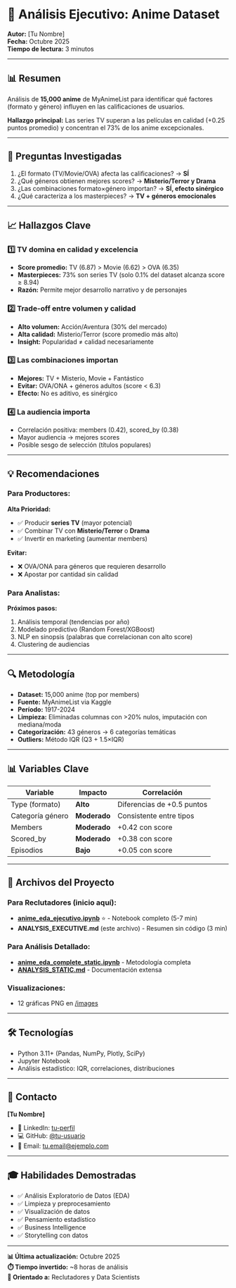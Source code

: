 # 🎯 Análisis Ejecutivo: Anime Dataset

**Autor:** [Tu Nombre]  
**Fecha:** Octubre 2025  
**Tiempo de lectura:** 3 minutos  

---

## 📊 Resumen

Análisis de **15,000 anime** de MyAnimeList para identificar qué factores (formato y género) influyen en las calificaciones de usuarios.

**Hallazgo principal:** Las series TV superan a las películas en calidad (+0.25 puntos promedio) y concentran el 73% de los anime excepcionales.

---

## 🎯 Preguntas Investigadas

1. ¿El formato (TV/Movie/OVA) afecta las calificaciones? → **SÍ**
2. ¿Qué géneros obtienen mejores scores? → **Misterio/Terror y Drama**
3. ¿Las combinaciones formato×género importan? → **SÍ, efecto sinérgico**
4. ¿Qué caracteriza a los masterpieces? → **TV + géneros emocionales**

---

## 📈 Hallazgos Clave

### 1️⃣ TV domina en calidad y excelencia

- **Score promedio:** TV (6.87) > Movie (6.62) > OVA (6.35)
- **Masterpieces:** 73% son series TV (solo 0.1% del dataset alcanza score ≥ 8.94)
- **Razón:** Permite mejor desarrollo narrativo y de personajes

### 2️⃣ Trade-off entre volumen y calidad

- **Alto volumen:** Acción/Aventura (30% del mercado)
- **Alta calidad:** Misterio/Terror (score promedio más alto)
- **Insight:** Popularidad ≠ calidad necesariamente

### 3️⃣ Las combinaciones importan

- **Mejores:** TV + Misterio, Movie + Fantástico
- **Evitar:** OVA/ONA + géneros adultos (score < 6.3)
- **Efecto:** No es aditivo, es sinérgico

### 4️⃣ La audiencia importa

- Correlación positiva: members (0.42), scored_by (0.38)
- Mayor audiencia → mejores scores
- Posible sesgo de selección (títulos populares)

---

## 💡 Recomendaciones

### Para Productores:

**Alta Prioridad:**
- ✅ Producir **series TV** (mayor potencial)
- ✅ Combinar TV con **Misterio/Terror** o **Drama**
- ✅ Invertir en marketing (aumentar members)

**Evitar:**
- ❌ OVA/ONA para géneros que requieren desarrollo
- ❌ Apostar por cantidad sin calidad

### Para Analistas:

**Próximos pasos:**
1. Análisis temporal (tendencias por año)
2. Modelado predictivo (Random Forest/XGBoost)
3. NLP en sinopsis (palabras que correlacionan con alto score)
4. Clustering de audiencias

---

## 🔍 Metodología

- **Dataset:** 15,000 anime (top por members)
- **Fuente:** MyAnimeList via Kaggle
- **Período:** 1917-2024
- **Limpieza:** Eliminadas columnas con >20% nulos, imputación con mediana/moda
- **Categorización:** 43 géneros → 6 categorías temáticas
- **Outliers:** Método IQR (Q3 + 1.5×IQR)

---

## 📊 Variables Clave

| Variable | Impacto | Correlación |
|----------|---------|-------------|
| Type (formato) | **Alto** | Diferencias de +0.5 puntos |
| Categoría género | **Moderado** | Consistente entre tipos |
| Members | **Moderado** | +0.42 con score |
| Scored_by | **Moderado** | +0.38 con score |
| Episodios | **Bajo** | +0.05 con score |

---

## 📁 Archivos del Proyecto

### Para Reclutadores (inicio aquí):
- **[anime_eda_ejecutivo.ipynb](../notebooks/anime_eda_ejecutivo.ipynb)** ⭐ - Notebook completo (5-7 min)
- **ANALYSIS_EXECUTIVE.md** (este archivo) - Resumen sin código (3 min)

### Para Análisis Detallado:
- **[anime_eda_complete_static.ipynb](../notebooks/anime_eda_complete_static.ipynb)** - Metodología completa
- **[ANALYSIS_STATIC.md](ANALYSIS_STATIC.md)** - Documentación extensa

### Visualizaciones:
- 12 gráficas PNG en [/images](../images/)

---

## 🛠️ Tecnologías

- Python 3.11+ (Pandas, NumPy, Plotly, SciPy)
- Jupyter Notebook
- Análisis estadístico: IQR, correlaciones, distribuciones

---

## 👤 Contacto

**[Tu Nombre]**

- 🔗 LinkedIn: [tu-perfil](https://linkedin.com/in/tu-perfil)
- 💻 GitHub: [@tu-usuario](https://github.com/tu-usuario)
- 📧 Email: tu.email@ejemplo.com

---

## 🎓 Habilidades Demostradas

- ✅ Análisis Exploratorio de Datos (EDA)
- ✅ Limpieza y preprocesamiento
- ✅ Visualización de datos
- ✅ Pensamiento estadístico
- ✅ Business Intelligence
- ✅ Storytelling con datos

---

**📊 Última actualización:** Octubre 2025  
**⏱️ Tiempo invertido:** ~8 horas de análisis  
**🎯 Orientado a:** Reclutadores y Data Scientists
